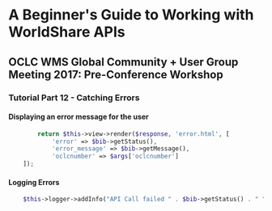 # A Beginner's Guide to Working with WorldShare APIs
## OCLC WMS Global Community + User Group Meeting 2017: Pre-Conference Workshop
### Tutorial Part 12 - Catching Errors

#### Displaying an error message for the user

```php
        return $this->view->render($response, 'error.html', [
            'error' => $bib->getStatus(),
            'error_message' => $bib->getMessage(),
            'oclcnumber' => $args['oclcnumber']
    ]);
```

#### Logging Errors

```php
    $this->logger->addInfo("API Call failed " . $bib->getStatus() . " " . $bib->getMessage());
```
